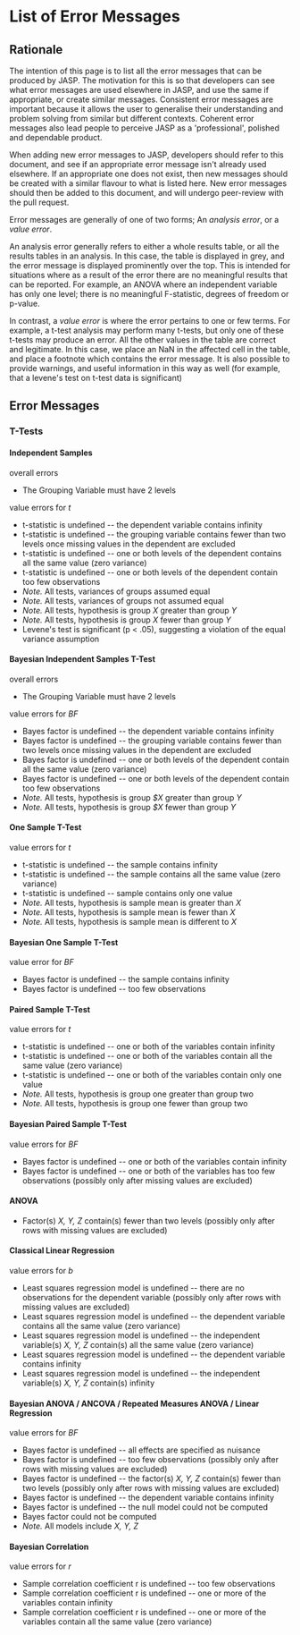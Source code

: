 
List of Error Messages
======================

Rationale
---------

The intention of this page is to list all the error messages that can be produced by JASP. The motivation for this is so that developers can see what error messages are used elsewhere in JASP, and use the same if appropriate, or create similar messages. Consistent error messages are important because it allows the user to generalise their understanding and problem solving from similar but different contexts. Coherent error messages also lead people to perceive JASP as a 'professional', polished and dependable product.

When adding new error messages to JASP, developers should refer to this document, and see if an appropriate error message isn't already used elsewhere. If an appropriate one does not exist, then new messages should be created with a similar flavour to what is listed here. New error messages should then be added to this document, and will undergo peer-review with the pull request.

Error messages are generally of one of two forms; An *analysis error*, or a *value error*.

An analysis error generally refers to either a whole results table, or all the results tables in an analysis. In this case, the table is displayed in grey, and the error message is displayed prominently over the top. This is intended for situations where as a result of the error there are no meaningful results that can be reported. For example, an ANOVA where an independent variable has only one level; there is no meaningful F-statistic, degrees of freedom or p-value.

In contrast, a *value error* is where the error pertains to one or few terms. For example, a t-test analysis may perform many t-tests, but only one of these t-tests may produce an error. All the other values in the table are correct and legitimate. In this case, we place an NaN in the affected cell in the table, and place a footnote which contains the error message. It is also possible to provide warnings, and useful information in this way as well (for example, that a levene's test on t-test data is significant)

Error Messages
--------------

### T-Tests

#### Independent Samples

overall errors

- The Grouping Variable must have 2 levels

value errors for *t*

- t-statistic is undefined -- the dependent variable contains infinity
- t-statistic is undefined -- the grouping variable contains fewer than two levels once missing values in the dependent are excluded
- t-statistic is undefined -- one or both levels of the dependent contains all the same value (zero variance)
- t-statistic is undefined -- one or both levels of the dependent contain too few observations
- *Note.* All tests, variances of groups assumed equal
- *Note.* All tests, variances of groups not assumed equal
- *Note.* All tests, hypothesis is group *X* greater than group *Y*
- *Note.* All tests, hypothesis is group *X* fewer than group *Y*
- Levene's test is significant (p < .05), suggesting a violation of the equal variance assumption

#### Bayesian Independent Samples T-Test

overall errors

- The Grouping Variable must have 2 levels

value errors for *BF*

* Bayes factor is undefined -- the dependent variable contains infinity
* Bayes factor is undefined -- the grouping variable contains fewer than two levels once missing values in the dependent are excluded
* Bayes factor is undefined -- one or both levels of the dependent contain all the same value (zero variance)
* Bayes factor is undefined -- one or both levels of the dependent contain too few observations
* *Note.* All tests, hypothesis is group *$X* greater than group *Y*
* *Note.* All tests, hypothesis is group *$X* fewer than group *Y*

#### One Sample T-Test

value errors for *t*

* t-statistic is undefined -- the sample contains infinity
* t-statistic is undefined -- the sample contains all the same value (zero variance)
* t-statistic is undefined -- sample contains only one value
* *Note.* All tests, hypothesis is sample mean is greater than *X*
* *Note.* All tests, hypothesis is sample mean is fewer than *X*
* *Note.* All tests, hypothesis is sample mean is different to *X*

#### Bayesian One Sample T-Test

value error for *BF*

- Bayes factor is undefined -- the sample contains infinity
- Bayes factor is undefined -- too few observations

#### Paired Sample T-Test

value errors for *t*

* t-statistic is undefined -- one or both of the variables contain infinity
* t-statistic is undefined -- one or both of the variables contain all the same value (zero variance)
* t-statistic is undefined -- one or both of the variables contain only one value
* *Note.* All tests, hypothesis is group one greater than group two
* *Note.* All tests, hypothesis is group one fewer than group two

#### Bayesian Paired Sample T-Test

value errors for *BF*

* Bayes factor is undefined -- one or both of the variables contain infinity
* Bayes factor is undefined -- one or both of the variables has too few observations (possibly only after missing values are excluded)

#### ANOVA

* Factor(s) *X, Y, Z* contain(s) fewer than two levels (possibly only after rows with missing values are excluded)


#### Classical Linear Regression

value errors for *b*

* Least squares regression model is undefined -- there are no observations for the dependent variable (possibly only after rows with missing values are excluded)
* Least squares regression model is undefined -- the dependent variable contains all the same value (zero variance)
* Least squares regression model is undefined -- the independent variable(s) *X, Y, Z* contain(s) all the same value (zero variance)
* Least squares regression model is undefined -- the dependent variable contains infinity
* Least squares regression model is undefined -- the independent variable(s) *X, Y, Z* contain(s) infinity

#### Bayesian ANOVA / ANCOVA / Repeated Measures ANOVA / Linear Regression

value errors for *BF*

* Bayes factor is undefined -- all effects are specified as nuisance
* Bayes factor is undefined -- too few observations (possibly only after rows with missing values are excluded)
* Bayes factor is undefined -- the factor(s) *X, Y, Z* contain(s) fewer than two levels (possibly only after rows with missing values are excluded)
* Bayes factor is undefined -- the dependent variable contains infinity
* Bayes factor is undefined -- the null model could not be computed
* Bayes factor could not be computed
* *Note.* All models include *X, Y, Z*

#### Bayesian Correlation
value errors for *r* 

* Sample correlation coefficient r is undefined -- too few observations
* Sample correlation coefficient r is undefined -- one or more of the variables contain infinity
* Sample correlation coefficient r is undefined -- one or more of the variables contain all the same value (zero variance)

